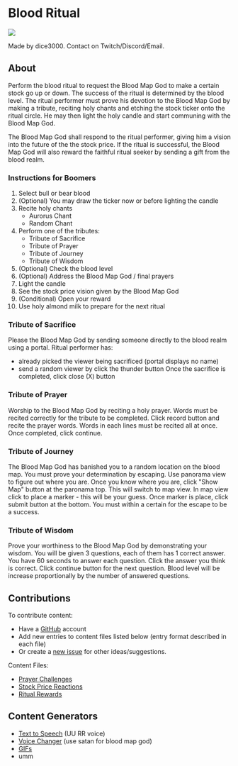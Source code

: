 # Blood Ritual

![](https://ih0.redbubble.net/image.500694079.5027/flat,128x,075,f-pad,128x128,f8f8f8.u3.jpg)

Made by dice3000.
Contact on Twitch/Discord/Email.

## About

Perform the blood ritual to request the Blood Map God to make a certain stock go up or down.
The success of the ritual is determined by the blood level. The ritual performer must
prove his devotion to the Blood Map God by making a tribute, reciting holy chants and etching the
stock ticker onto the ritual circle. He may then light the holy candle and start communing with the
Blood Map God.

The Blood Map God shall respond to the ritual performer, giving him a vision into the future of the the stock price.
If the ritual is successful, the Blood Map God will also reward the faithful ritual seeker by sending a gift
from the blood realm.

### Instructions for Boomers

1) Select bull or bear blood
2) (Optional) You may draw the ticker now or before lighting the candle
3) Recite holy chants
   - Aurorus Chant
   - Random Chant
4) Perform one of the tributes:
   - Tribute of Sacrifice
   - Tribute of Prayer
   - Tribute of Journey
   - Tribute of Wisdom
5) (Optional) Check the blood level
6) (Optional) Address the Blood Map God / final prayers
7) Light the candle
8) See the stock price vision given by the Blood Map God
9) (Conditional) Open your reward
10) Use holy almond milk to prepare for the next ritual

### Tribute of Sacrifice

Please the Blood Map God by sending someone directly to the blood realm using a portal.
Ritual performer has:
  - already picked the viewer being sacrificed (portal displays no name)
  - send a random viewer by click the thunder button
Once the sacrifice is completed, click close (X) button

### Tribute of Prayer

Worship to the Blood Map God by reciting a holy prayer.
Words must be recited correctly for the tribute to be completed.
Click record button and recite the prayer words.
Words in each lines must be recited all at once.
Once completed, click continue.

### Tribute of Journey

The Blood Map God has banished you to a random location on the blood map.
You must prove your determination by escaping.
Use panorama view to figure out where you are.
Once you know where you are, click "Show Map" button at the paronama top. This will switch to
map view.
In map view click to place a marker - this will be your guess.
Once marker is place, click submit button at the bottom.
You must within a certain for the escape to be a success.

### Tribute of Wisdom

Prove your worthiness to the Blood Map God by demonstrating your wisdom.
You will be given 3 questions, each of them has 1 correct answer.
You have 60 seconds to answer each question. Click the answer you think is correct.
Click continue button for the next question.
Blood level will be increase proportionally by the number of answered questions.

## Contributions

To contribute content:
- Have a [GitHub](https://github.com/joinhttps://github.com/join) account
- Add new entries to content files listed below (entry format described in each file)
- Or create a [new issue](https://github.com/bloodmapgod/blood-ritual/issues/new) for other ideas/suggestions.

Content Files:
- [Prayer Challenges](https://github.com/bloodmapgod/blood-ritual/blob/gh-pages/js/content/prayers.js)
- [Stock Price Reactions](https://github.com/bloodmapgod/blood-ritual/blob/gh-pages/js/content/reactions.js)
- [Ritual Rewards](https://github.com/bloodmapgod/blood-ritual/blob/gh-pages/js/content/rewards.js)

## Content Generators

- [Text to Speech](https://textreader.pro/) (UU RR voice)
- [Voice Changer](https://voicechanger.io/) (use satan for blood map god)
- [GIFs](https://gfycat.com/)
- umm
